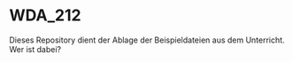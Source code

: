 # WDA_212

Dieses Repository dient der Ablage der Beispieldateien aus dem Unterricht.
Wer ist dabei?
